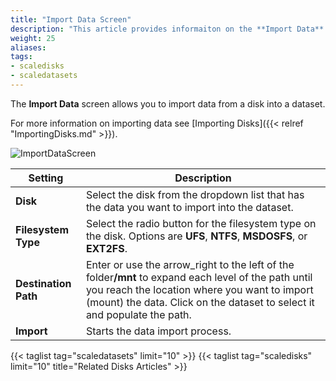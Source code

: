 ```yaml
---
title: "Import Data Screen"
description: "This article provides informaiton on the **Import Data** screen and settings."
weight: 25
aliases:
tags:
- scaledisks
- scaledatasets
---
```



The **Import Data** screen allows you to import data from a disk into a dataset.

For more information on importing data see [Importing Disks]({{< relref "ImportingDisks.md" >}}).

![ImportDataScreen](/images/SCALE/22.12/ImportDataScreen.png "Import Data Screen")

| Setting | Description |
|---------|-------------|
| **Disk** | Select the disk from the dropdown list that has the data you want to import into the dataset. |
| **Filesystem Type** | Select the radio button for the filesystem type on the disk. Options are **UFS**, **NTFS**, **MSDOSFS**, or **EXT2FS**. |
| **Destination Path** | Enter or use the <span class="material-icons">arrow_right</span> to the left of the <span class="material-icons">folder</span>**/mnt** to expand each level of the path until you reach the location where you want to import (mount) the data. Click on the dataset to select it and populate the path. |
| **Import** | Starts the data import process. |

{{< taglist tag="scaledatasets" limit="10" >}}
{{< taglist tag="scaledisks" limit="10" title="Related Disks Articles" >}}